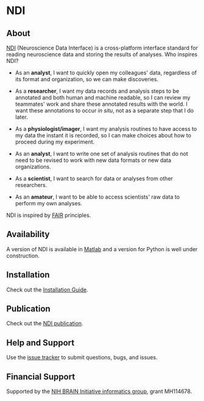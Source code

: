 # NDI

## About

[NDI](http://ndi.vhlab.org) (Neuroscience Data Interface) is a cross-platform interface standard for reading neuroscience data and storing the results of analyses. Who inspires NDI?

- As an **analyst**, I want to quickly open my colleagues' data, regardless of its format and organization, so we can make discoveries.

- As a **researcher**, I want my data records and analysis steps to be annotated and both human and machine readable, so I can review my teammates' work and share these annotated results with the world. I want these annotations to occur *in situ*, not as a separate step that I do later.

- As a **physiologist/imager**, I want my analysis routines to have access to my data the instant it is recorded, so I can make choices about how to proceed during my experiment. 

- As an **analyst**, I want to write one set of analysis routines that do not need to be revised to work with new data formats or new data organizations.

- As a **scientist**, I want to search for data or analyses from other researchers.

- As an **amateur**, I want to be able to access scientists' raw data to perform my own analyses.

NDI is inspired by [FAIR](https://www.go-fair.org/fair-principles/) principles.

## Availability

A version of NDI is available in [Matlab](https://github.com/VH-Lab/NDI-matlab) and a version for Python is well under construction.

## Installation

Check out the [Installation Guide](https://vh-lab.github.io/NDI-matlab/NDI-matlab/installation/).

## Publication

Check out the [NDI publication](https://www.eneuro.org/content/9/1/ENEURO.0073-21.2022.long).

## Help and Support

Use the [issue tracker](https://github.com/VH-Lab/NDI-matlab/issues) to submit questions, bugs, and issues.

## Financial Support

Supported by the [NIH BRAIN Initiative informatics group](https://braininitiative.nih.gov/brain-programs/informatics), grant MH114678.


